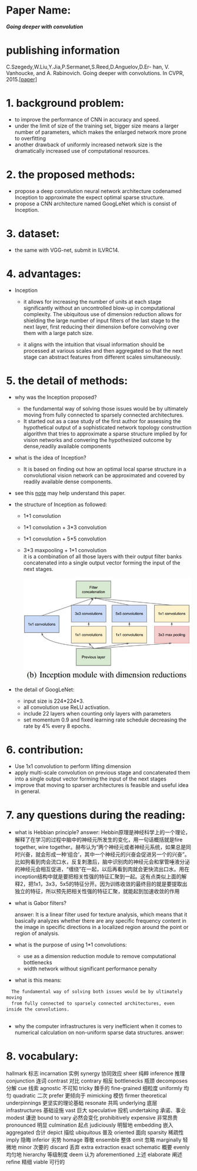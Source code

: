 
# Paper Name:
**_Going deeper with convolution_**
# publishing information
C.Szegedy,W.Liu,Y.Jia,P.Sermanet,S.Reed,D.Anguelov,D.Er- han, V. Vanhoucke, and A. Rabinovich. Going deeper with convolutions. In CVPR, 2015.[[paper]](https://www.cv-foundation.org/openaccess/content_cvpr_2015/html/Szegedy_Going_Deeper_With_2015_CVPR_paper.html)
# 1. background problem:
  * to improve the performance of CNN in accuracy and speed.
  * under the limit of size of the training set, bigger size means a larger number of parameters, which makes the enlarged network more prone to overfitting
  * another drawback of uniformly increased network size is the dramatically increased use of computational resources.

# 2. the proposed methods:
  * propose a deep convolution neural network architecture codenamed Inception to approximate the expect optimal sparse structure.
  * propose a CNN architecture named GoogLeNet which is consist of Inception.

# 3. dataset:
  * the same with VGG-net, submit in ILVRC14.

# 4. advantages:
  * Inception
    * it allows for increasing the number of units at each stage significantly without an uncontrolled blow-up in computational complexity. The ubiquitous use of dimension reduction allows for shielding the large number of input filters of the last stage to the next layer, first reducing their dimension before convolving over them with a large patch size.

    * it aligns with the intuition that visual information should be processed at various scales and then aggregated so that the next stage can abstract features from different scales simultaneously.

  
# 5. the detail of methods:
  * why was the Inception proposed?
    * the fundamental way of solving those issues would be by ultimately moving from fully connected to sparsely connected architectures.
    * It started out as a case study of the first author for assessing the hypothetical output of a sophisticated network topology construction algorithm that tries to approximate a sparse structure implied by for vision networks and convering the hypothesized outcome by dense,readily available components 

  * what is the idea of Inception?
    * It is based on finding out how an optimal local sparse structure in a convolutional vision network can be approximated and covered by readily available dense components.

  * see this [note](https://zhuanlan.zhihu.com/p/32702031) may help understand this paper.

  * the structure of Inception as followed:
    * 1\*1 convolution  
    * 1\*1 convolution + 3\*3 convolution
    * 1\*1 convolution + 5\*5 convolution
    * 3\*3 maxpooling + 1\*1 convolution  
    it is a combination of all those layers with their output filter banks concatenated into a single output vector forming the input of the next stages.

      ![Inception structure](./images/Inception.jpg)<br/>

  * the detail of GoogLeNet:
    * input size is 224\*224\*3.
    * all convolution use ReLU activation.
    * include 22 layers when counting only layers with parameters 
    * set momentum 0.9 and fixed learning rate schedule decreasing the rate by 4% every 8 epochs.

# 6. contribution:
  * Use 1x1 convolution to perform lifting dimension
  * apply multi-scale convolution on previous stage and concatenated them into a single output vector forming the input of the next stages
  * improve that moving to sparser architectures is feasible and useful idea in general.
  
# 7. any questions during the reading:
  * what is Hebbian principle?
    answer: 
    Hebbin原理是神经科学上的一个理论，解释了在学习的过程中脑中的神经元所发生的变化，用一句话概括就是fire together, wire together。赫布认为“两个神经元或者神经元系统，如果总是同时兴奋，就会形成一种‘组合’，其中一个神经元的兴奋会促进另一个的兴奋”。比如狗看到肉会流口水，反复刺激后，脑中识别肉的神经元会和掌管唾液分泌的神经元会相互促进，“缠绕”在一起，以后再看到肉就会更快流出口水。用在inception结构中就是要把相关性强的特征汇聚到一起。这有点类似上面的解释2，把1x1，3x3，5x5的特征分开。因为训练收敛的最终目的就是要提取出独立的特征，所以预先把相关性强的特征汇聚，就能起到加速收敛的作用
  * what is Gabor filters?

    answer: 
    It is a linear filter used for texture analysis, which means that it basically analyzes whether there are any specific frequency content in the image in specific directions in a localized region around the point or region of analysis. 

  * what is the purpose of using 1*1 convolutions:
    * use as a dimension reduction module to remove computational bottlenecks
    * width network without significant performance penalty

  * what is this means:
  ~~~
    The fundamental way of solving both issues would be by ultimately moving
    from fully connected to sparsely connected architectures, even inside the convolutions.
    
  ~~~
  * why the computer infrastructures is very inefficient when it comes to numerical calculation on non-uniform sparse data structures.
    answer:
  
# 8. vocabulary:
hallmark 标志
incarnation 实例
synergy 协同效应
sheer 纯粹
inference 推理
conjunction 连词
contrast 对比
contrary 相反
bottlenecks 瓶颈
decomposes 分解
cue 线索
agnostic 不可知
tricky 棘手的
fine-grained 细粒度
uniformly 均匀
quadratic 二次
prefer 更倾向于
mimicking 模仿
firmer theoretical underpinnings 更坚实的理论基础
resonate 共鸣
underlying 底层
infrastructures 基础设施
vast 巨大
speculative 投机
undertaking 承诺、事业
modest 谦逊
bound to vary 必然会变化
prohibitively expensive 非常昂贵
pronounced 明显
culmination 起点
judiciously 明智地
embedding 嵌入
aggregated 合计
depict 描绘
ubiquitous 普及
oriented 面向
sparsity 稀疏性
imply 隐晦
inferior 劣势
homage 尊敬
ensemble 整体
omit 忽略
marginally 轻微地
minor 次要的
discard 丢弃
extra
extraction
exact
schematic 概要
evenly 均匀地
hierarchy 等级制度
deem 认为
aforementioned 上述
elaborate 阐述
refine 精细
viable 可行的